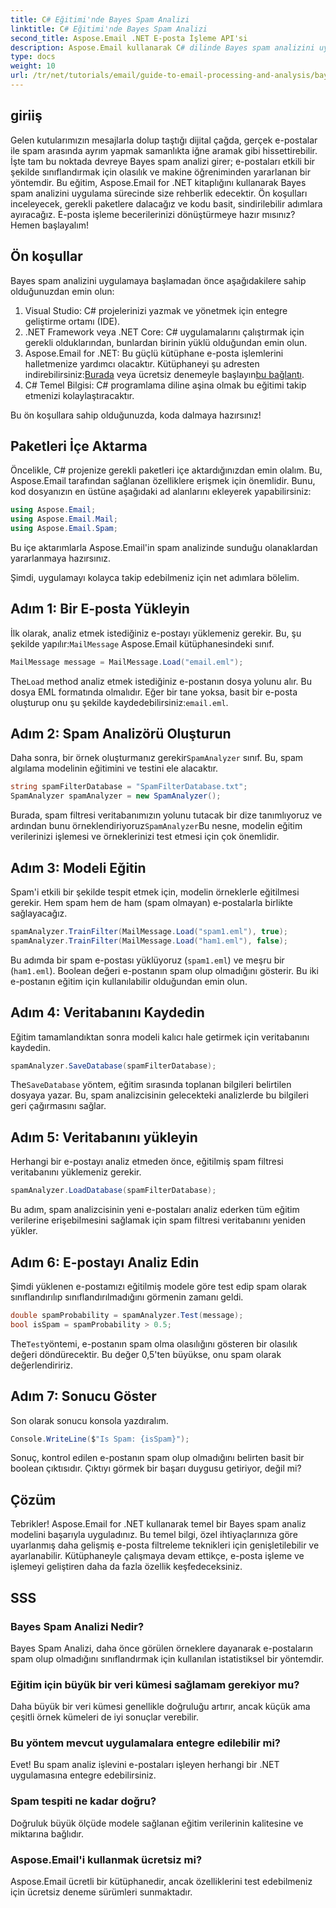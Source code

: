```yaml
---
title: C# Eğitimi'nde Bayes Spam Analizi
linktitle: C# Eğitimi'nde Bayes Spam Analizi
second_title: Aspose.Email .NET E-posta İşleme API'si
description: Aspose.Email kullanarak C# dilinde Bayes spam analizini uygulamayı öğrenin. Etkili e-posta filtrelemesi için kod içgörüleriyle adım adım eğitim.
type: docs
weight: 10
url: /tr/net/tutorials/email/guide-to-email-processing-and-analysis/bayesian-spam-analysis-in-csharp/
---
```

## giriiş

Gelen kutularımızın mesajlarla dolup taştığı dijital çağda, gerçek e-postalar ile spam arasında ayrım yapmak samanlıkta iğne aramak gibi hissettirebilir. İşte tam bu noktada devreye Bayes spam analizi girer; e-postaları etkili bir şekilde sınıflandırmak için olasılık ve makine öğreniminden yararlanan bir yöntemdir. Bu eğitim, Aspose.Email for .NET kitaplığını kullanarak Bayes spam analizini uygulama sürecinde size rehberlik edecektir. Ön koşulları inceleyecek, gerekli paketlere dalacağız ve kodu basit, sindirilebilir adımlara ayıracağız. E-posta işleme becerilerinizi dönüştürmeye hazır mısınız? Hemen başlayalım!

## Ön koşullar

Bayes spam analizini uygulamaya başlamadan önce aşağıdakilere sahip olduğunuzdan emin olun:

1. Visual Studio: C# projelerinizi yazmak ve yönetmek için entegre geliştirme ortamı (IDE).
2. .NET Framework veya .NET Core: C# uygulamalarını çalıştırmak için gerekli olduklarından, bunlardan birinin yüklü olduğundan emin olun.
3.  Aspose.Email for .NET: Bu güçlü kütüphane e-posta işlemlerini halletmenize yardımcı olacaktır. Kütüphaneyi şu adresten indirebilirsiniz:[Burada](https://releases.aspose.com/email/net/) veya ücretsiz denemeyle başlayın[bu bağlantı](https://releases.aspose.com/).
4. C# Temel Bilgisi: C# programlama diline aşina olmak bu eğitimi takip etmenizi kolaylaştıracaktır.

Bu ön koşullara sahip olduğunuzda, koda dalmaya hazırsınız!

## Paketleri İçe Aktarma

Öncelikle, C# projenize gerekli paketleri içe aktardığınızdan emin olalım. Bu, Aspose.Email tarafından sağlanan özelliklere erişmek için önemlidir. Bunu, kod dosyanızın en üstüne aşağıdaki ad alanlarını ekleyerek yapabilirsiniz:

```csharp
using Aspose.Email;
using Aspose.Email.Mail;
using Aspose.Email.Spam;
```

Bu içe aktarımlarla Aspose.Email'in spam analizinde sunduğu olanaklardan yararlanmaya hazırsınız.

Şimdi, uygulamayı kolayca takip edebilmeniz için net adımlara bölelim.

## Adım 1: Bir E-posta Yükleyin

 İlk olarak, analiz etmek istediğiniz e-postayı yüklemeniz gerekir. Bu, şu şekilde yapılır:`MailMessage` Aspose.Email kütüphanesindeki sınıf. 

```csharp
MailMessage message = MailMessage.Load("email.eml");
```

 The`Load` method analiz etmek istediğiniz e-postanın dosya yolunu alır. Bu dosya EML formatında olmalıdır. Eğer bir tane yoksa, basit bir e-posta oluşturup onu şu şekilde kaydedebilirsiniz:`email.eml`.

## Adım 2: Spam Analizörü Oluşturun

 Daha sonra, bir örnek oluşturmanız gerekir`SpamAnalyzer` sınıf. Bu, spam algılama modelinin eğitimini ve testini ele alacaktır.

```csharp
string spamFilterDatabase = "SpamFilterDatabase.txt";
SpamAnalyzer spamAnalyzer = new SpamAnalyzer();
```

 Burada, spam filtresi veritabanımızın yolunu tutacak bir dize tanımlıyoruz ve ardından bunu örneklendiriyoruz`SpamAnalyzer`Bu nesne, modelin eğitim verilerinizi işlemesi ve örneklerinizi test etmesi için çok önemlidir.

## Adım 3: Modeli Eğitin

Spam'i etkili bir şekilde tespit etmek için, modelin örneklerle eğitilmesi gerekir. Hem spam hem de ham (spam olmayan) e-postalarla birlikte sağlayacağız.

```csharp
spamAnalyzer.TrainFilter(MailMessage.Load("spam1.eml"), true);
spamAnalyzer.TrainFilter(MailMessage.Load("ham1.eml"), false);
```

Bu adımda bir spam e-postası yüklüyoruz (`spam1.eml`) ve meşru bir (`ham1.eml`). Boolean değeri e-postanın spam olup olmadığını gösterir. Bu iki e-postanın eğitim için kullanılabilir olduğundan emin olun.

## Adım 4: Veritabanını Kaydedin

Eğitim tamamlandıktan sonra modeli kalıcı hale getirmek için veritabanını kaydedin.

```csharp
spamAnalyzer.SaveDatabase(spamFilterDatabase);
```

 The`SaveDatabase` yöntem, eğitim sırasında toplanan bilgileri belirtilen dosyaya yazar. Bu, spam analizcisinin gelecekteki analizlerde bu bilgileri geri çağırmasını sağlar.

## Adım 5: Veritabanını yükleyin

Herhangi bir e-postayı analiz etmeden önce, eğitilmiş spam filtresi veritabanını yüklemeniz gerekir.

```csharp
spamAnalyzer.LoadDatabase(spamFilterDatabase);
```

Bu adım, spam analizcisinin yeni e-postaları analiz ederken tüm eğitim verilerine erişebilmesini sağlamak için spam filtresi veritabanını yeniden yükler.

## Adım 6: E-postayı Analiz Edin

Şimdi yüklenen e-postamızı eğitilmiş modele göre test edip spam olarak sınıflandırılıp sınıflandırılmadığını görmenin zamanı geldi. 

```csharp
double spamProbability = spamAnalyzer.Test(message);
bool isSpam = spamProbability > 0.5;
```

 The`Test`yöntemi, e-postanın spam olma olasılığını gösteren bir olasılık değeri döndürecektir. Bu değer 0,5'ten büyükse, onu spam olarak değerlendiririz.

## Adım 7: Sonucu Göster

Son olarak sonucu konsola yazdıralım.

```csharp
Console.WriteLine($"Is Spam: {isSpam}");
```

Sonuç, kontrol edilen e-postanın spam olup olmadığını belirten basit bir boolean çıktısıdır. Çıktıyı görmek bir başarı duygusu getiriyor, değil mi?

## Çözüm

Tebrikler! Aspose.Email for .NET kullanarak temel bir Bayes spam analiz modelini başarıyla uyguladınız. Bu temel bilgi, özel ihtiyaçlarınıza göre uyarlanmış daha gelişmiş e-posta filtreleme teknikleri için genişletilebilir ve ayarlanabilir. Kütüphaneyle çalışmaya devam ettikçe, e-posta işleme ve işlemeyi geliştiren daha da fazla özellik keşfedeceksiniz.

## SSS 

### Bayes Spam Analizi Nedir?
Bayes Spam Analizi, daha önce görülen örneklere dayanarak e-postaların spam olup olmadığını sınıflandırmak için kullanılan istatistiksel bir yöntemdir.

### Eğitim için büyük bir veri kümesi sağlamam gerekiyor mu?
Daha büyük bir veri kümesi genellikle doğruluğu artırır, ancak küçük ama çeşitli örnek kümeleri de iyi sonuçlar verebilir.

### Bu yöntem mevcut uygulamalara entegre edilebilir mi?
Evet! Bu spam analiz işlevini e-postaları işleyen herhangi bir .NET uygulamasına entegre edebilirsiniz.

### Spam tespiti ne kadar doğru?
Doğruluk büyük ölçüde modele sağlanan eğitim verilerinin kalitesine ve miktarına bağlıdır.

### Aspose.Email'i kullanmak ücretsiz mi?
Aspose.Email ücretli bir kütüphanedir, ancak özelliklerini test edebilmeniz için ücretsiz deneme sürümleri sunmaktadır.
